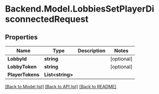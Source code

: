 # Backend.Model.LobbiesSetPlayerDisconnectedRequest

## Properties

Name | Type | Description | Notes
------------ | ------------- | ------------- | -------------
**LobbyId** | **string** |  | [optional] 
**LobbyToken** | **string** |  | [optional] 
**PlayerTokens** | **List&lt;string&gt;** |  | 

[[Back to Model list]](../README.md#documentation-for-models) [[Back to API list]](../README.md#documentation-for-api-endpoints) [[Back to README]](../README.md)

